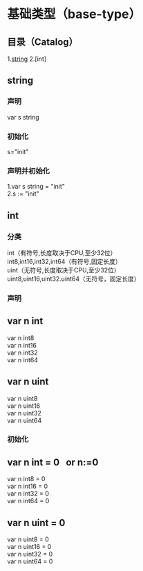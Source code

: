 # 基础类型（base-type）
## 目录（Catalog）
1.[string](https://github.com/EvenBoom/GO-MYGO/blob/master/base-type/README.md#%E5%88%9D%E5%A7%8B%E5%8C%96)
2.[int]
## string
### 声明
var s string
### 初始化
s="init"
### 声明并初始化
1.var s string = "init"</br>
2.s := "init"
## int
### 分类
int（有符号,长度取决于CPU,至少32位）</br>
int8,int16,int32,int64（有符号,固定长度）</br>
uint（无符号,长度取决于CPU,至少32位）</br>
uint8,uint16,uint32.uint64（无符号，固定长度）</br>
### 声明
var n int</br>
----------------------------
var n int8</br>
var n int16</br>
var n int32</br>
var n int64</br>

var n uint</br>
----------------------------
var n uint8</br>
var n uint16</br>
var n uint32</br>
var n uint64</br>
### 初始化
var n int = 0&nbsp;&nbsp;&nbsp;or n:=0</br>
----------------------------
var n int8 = 0</br>
var n int16 = 0</br>
var n int32 = 0</br>
var n int64 = 0</br>

var n uint = 0</br>
----------------------------
var n uint8 = 0</br>
var n uint16 = 0</br>
var n uint32 = 0</br>
var n uint64 = 0</br>
